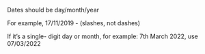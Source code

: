 Dates should be day/month/year

For example, 17/11/2019 - (slashes, not dashes)

If it’s a single- digit day or month, for example:  7th March 2022, use 07/03/2022

